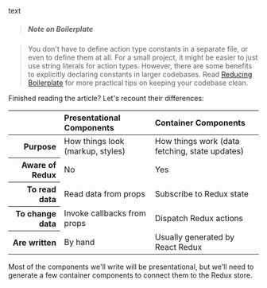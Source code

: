 text

>##### Note on Boilerplate

>You don't have to define action type constants in a separate file, or even to define them at all. For a small project, it might be easier to just use string literals for action types. However, there are some benefits to explicitly declaring constants in larger codebases. Read [Reducing Boilerplate](../recipes/ReducingBoilerplate.md) for more practical tips on keeping your codebase clean.


Finished reading the article? Let's recount their differences:

<table> <thead> <tr> <th></th> <th scope="col" style="text-align:left">Presentational Components</th> <th scope="col" style="text-align:left">Container Components</th> </tr> </thead> <tbody> <tr> <th scope="row" style="text-align:right">Purpose</th> <td>How things look (markup, styles)</td> <td>How things work (data fetching, state updates)</td> </tr> <tr> <th scope="row" style="text-align:right">Aware of Redux</th> <td>No</th> <td>Yes</th> </tr> <tr> <th scope="row" style="text-align:right">To read data</th> <td>Read data from props</td> <td>Subscribe to Redux state</td> </tr> <tr> <th scope="row" style="text-align:right">To change data</th> <td>Invoke callbacks from props</td> <td>Dispatch Redux actions</td> </tr> <tr> <th scope="row" style="text-align:right">Are written</th> <td>By hand</td> <td>Usually generated by React Redux</td> </tr> </tbody></table>

Most of the components we'll write will be presentational, but we'll need to generate a few container components to connect them to the Redux store.
